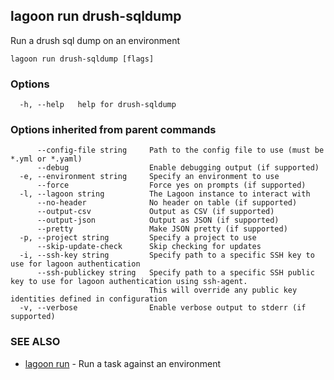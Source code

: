 ## lagoon run drush-sqldump

Run a drush sql dump on an environment

```
lagoon run drush-sqldump [flags]
```

### Options

```
  -h, --help   help for drush-sqldump
```

### Options inherited from parent commands

```
      --config-file string     Path to the config file to use (must be *.yml or *.yaml)
      --debug                  Enable debugging output (if supported)
  -e, --environment string     Specify an environment to use
      --force                  Force yes on prompts (if supported)
  -l, --lagoon string          The Lagoon instance to interact with
      --no-header              No header on table (if supported)
      --output-csv             Output as CSV (if supported)
      --output-json            Output as JSON (if supported)
      --pretty                 Make JSON pretty (if supported)
  -p, --project string         Specify a project to use
      --skip-update-check      Skip checking for updates
  -i, --ssh-key string         Specify path to a specific SSH key to use for lagoon authentication
      --ssh-publickey string   Specify path to a specific SSH public key to use for lagoon authentication using ssh-agent.
                               This will override any public key identities defined in configuration
  -v, --verbose                Enable verbose output to stderr (if supported)
```

### SEE ALSO

* [lagoon run](lagoon_run.md)	 - Run a task against an environment

